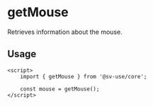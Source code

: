 # getMouse

Retrieves information about the mouse.

## Usage

```svelte
<script>
	import { getMouse } from '@sv-use/core';

	const mouse = getMouse();
</script>
```
